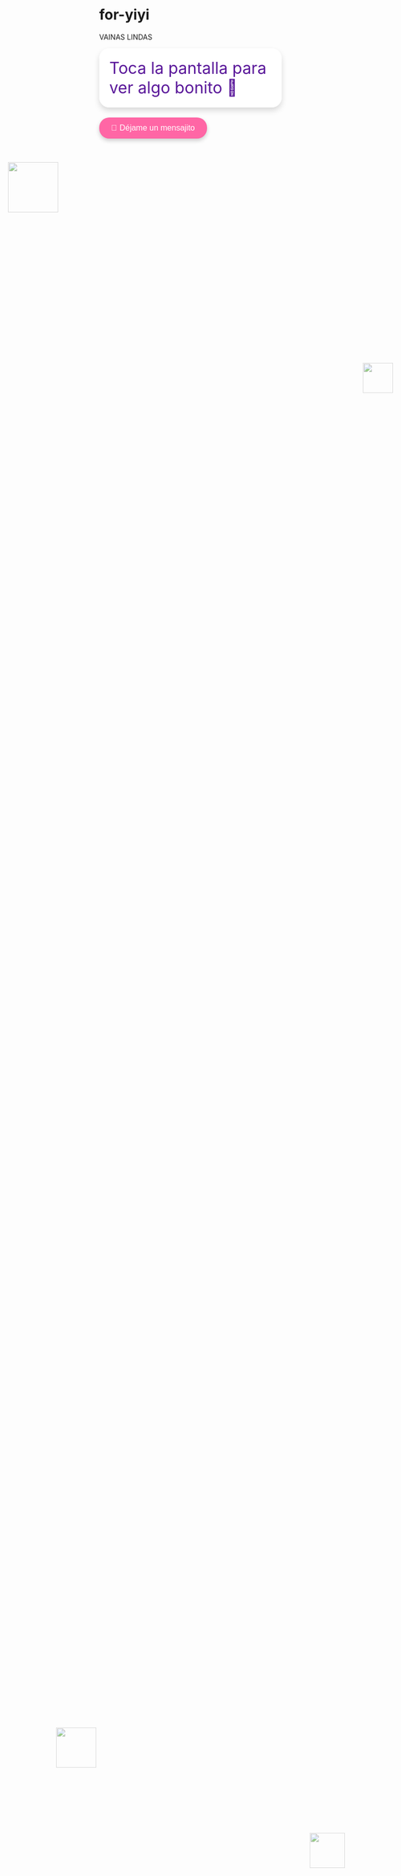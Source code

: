 # for-yiyi
VAINAS LINDAS
<!DOCTYPE html>
<html lang="es">
<head>
  <meta charset="UTF-8" />
  <meta name="viewport" content="width=device-width, initial-scale=1.0"/>
  <title>Para ti, Yiyi 💚</title>
  <link href="https://fonts.googleapis.com/css2?family=Poppins:wght@400;600&display=swap" rel="stylesheet">
  <style>
    * {
      box-sizing: border-box;
      transition: all 0.3s ease;
    }

    body {
      margin: 0;
      padding: 0;
      font-family: 'Poppins', sans-serif;
      background: linear-gradient(160deg, #fff0f5, #ffffe0);
      display: flex;
      flex-direction: column;
      justify-content: center;
      align-items: center;
      height: 100vh;
      overflow: hidden;
      text-align: center;
      cursor: pointer;
    }

    #mensaje {
      font-size: 2rem;
      color: #5a189a;
      padding: 20px;
      border-radius: 20px;
      background: rgba(255, 255, 255, 0.9);
      box-shadow: 0 6px 12px rgba(0, 0, 0, 0.15);
      max-width: 90%;
      margin-bottom: 20px;
    }

    #mensaje:hover {
      transform: scale(1.03);
    }

    .contador {
      font-size: 1.1rem;
      margin-bottom: 20px;
      color: #7b2cbf;
    }

    .boton {
      background: #ff66a5;
      color: #fff;
      padding: 12px 24px;
      border: none;
      border-radius: 20px;
      font-size: 1rem;
      cursor: pointer;
      display: flex;
      align-items: center;
      gap: 10px;
      box-shadow: 0 4px 8px rgba(0, 0, 0, 0.2);
    }

    .boton:hover {
      background: #e05595;
    }

    .decoracion {
      position: absolute;
      pointer-events: none;
      z-index: -1;
      opacity: 0.6;
    }

    .osito { top: 10%; left: 10%; width: 100px; }
    .abeja { top: 20%; right: 10%; width: 60px; }
    .flor { bottom: 10%; left: 20%; width: 80px; }
    .flor2 { bottom: 5%; right: 20%; width: 70px; }

    .corazon {
      position: fixed;
      color: #ff6b81;
      font-size: 24px;
      animation: flotar 4s ease-in-out infinite;
      user-select: none;
      pointer-events: none;
    }

    @keyframes flotar {
      0% { transform: translateY(0) scale(1); opacity: 1; }
      100% { transform: translateY(-100vh) scale(0.5); opacity: 0; }
    }

    @media (max-width: 600px) {
      #mensaje { font-size: 1.5rem; padding: 15px; }
      .boton { padding: 10px 18px; font-size: 0.9rem; }
    }
  </style>
</head>
<body onclick="mostrarFrase()">
  <div id="mensaje">Toca la pantalla para ver algo bonito 💚</div>
  <div class="contador" id="contadorDias"></div>
  <button class="boton" onclick="enviarMensaje(event)">💌 Déjame un mensajito</button>

  <!-- Decoraciones -->
  <img src="https://i.ibb.co/2WqjDpn/bear.png" class="decoracion osito" />
  <img src="https://i.ibb.co/2KpRhR6/bee.png" class="decoracion abeja" />
  <img src="https://i.ibb.co/JrH0dm2/flower.png" class="decoracion flor" />
  <img src="https://i.ibb.co/pJphJY3/flower2.png" class="decoracion flor2" />

  <!-- Música -->
  <audio id="musica" autoplay loop>
    <source src="https://www.bensound.com/bensound-music/bensound-romantic.mp3" type="audio/mp3">
    Tu navegador no soporta audio.
  </audio>

  <script>
    const frases = [
      "Eres lo mejor del mundo, Anyelis 💚",
      "Tus ojos verdes me hacen soñar despierto 💫",
      "Eres más hermosa que un campo lleno de flores 🌸",
      "Tu sonrisa es mi lugar feliz 🐻",
      "Si tuviera que elegir de nuevo, te volvería a escoger 💌",
      "Eres mi princesa de cuento y yo tu osito 🧸",
      "Tu voz es mi canción favorita 🎶",
      "No hay un día en que no piense en ti 💭",
      "Tu dulzura es más fuerte que mil chocolates 🍫",
      "Yiyi, tú haces que todo valga la pena 💘"
    ];

    function mostrarFrase() {
      const mensaje = document.getElementById('mensaje');
      mensaje.textContent = frases[Math.floor(Math.random() * frases.length)];
      lanzarCorazon();
    }

    function enviarMensaje(event) {
      event.stopPropagation();
      window.open('https://wa.me/18291234567?text=Hola+mi+amor+💌', '_blank');
    }

    function actualizarContador() {
      const inicio = new Date("2024-09-27");
      const hoy = new Date();
      const dias = Math.floor((hoy - inicio) / (1000 * 60 * 60 * 24));
      document.getElementById('contadorDias').textContent = `Han pasado ${dias} días desde que te conocí 💞`;
    }

    function lanzarCorazon() {
      const corazon = document.createElement('div');
      corazon.className = 'corazon';
      corazon.style.left = Math.random() * 100 + 'vw';
      corazon.style.top = '100vh';
      corazon.textContent = '💖';
      document.body.appendChild(corazon);
      setTimeout(() => corazon.remove(), 4000);
    }

    actualizarContador();
  </script>
</body>
</html>
